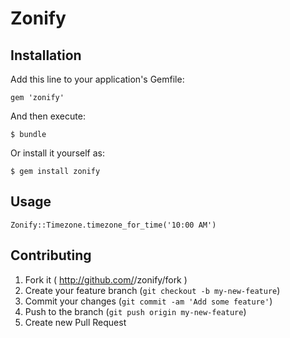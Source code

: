 # Zonify

## Installation

Add this line to your application's Gemfile:

    gem 'zonify'

And then execute:

    $ bundle

Or install it yourself as:

    $ gem install zonify

## Usage

	Zonify::Timezone.timezone_for_time('10:00 AM')

## Contributing

1. Fork it ( http://github.com/<my-github-username>/zonify/fork )
2. Create your feature branch (`git checkout -b my-new-feature`)
3. Commit your changes (`git commit -am 'Add some feature'`)
4. Push to the branch (`git push origin my-new-feature`)
5. Create new Pull Request
